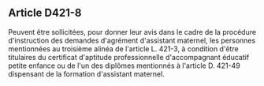 ## Article D421-8

Peuvent être sollicitées, pour donner leur avis dans le cadre de la procédure d'instruction des demandes
d'agrément d'assistant maternel, les personnes mentionnées au troisième alinéa de l'article L. 421-3, à
condition d'être titulaires du certificat d'aptitude professionnelle d'accompagnant éducatif petite enfance ou
de l'un des diplômes mentionnés à l'article D. 421-49 dispensant de la formation d'assistant maternel.

